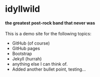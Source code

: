# idyllwild
#### the greatest post-rock band that never was

This is a demo site for the following topics:
- GitHub (of course)
- GitHub pages
- Bootstrap
- Jekyll (hurrah)
- anything else I can think of.
- Added another bullet point, testing...